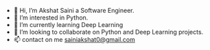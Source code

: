 - 👋 Hi, I’m Akshat Saini a Software Engineer.
- 👀 I’m interested in Python.
- 🌱 I’m currently learning Deep Learning
- 💞️ I’m looking to collaborate on Python and Deep Learning projects.
- 📫 contact on me sainiakshat0@gmail.com
